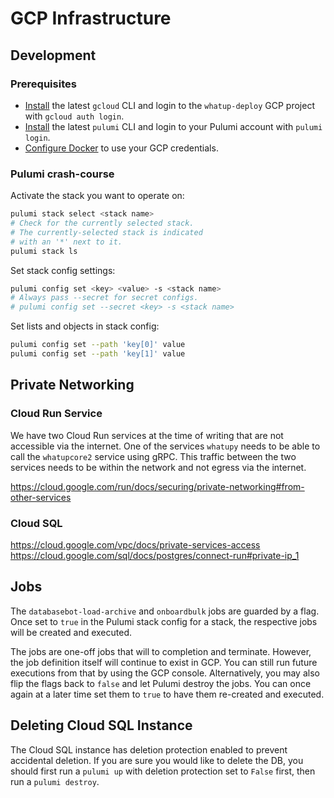 # GCP Infrastructure

## Development

### Prerequisites

-   [Install](https://cloud.google.com/sdk/docs/install) the latest `gcloud` CLI and login to the `whatup-deploy` GCP project with `gcloud auth login`.
-   [Install](https://www.pulumi.com/docs/install/) the latest `pulumi` CLI and login to your Pulumi account with `pulumi login`.
-   [Configure Docker](https://cloud.google.com/artifact-registry/docs/docker/authentication) to use your GCP credentials.

### Pulumi crash-course

Activate the stack you want to operate on:

```sh
pulumi stack select <stack name>
# Check for the currently selected stack.
# The currently-selected stack is indicated
# with an '*' next to it.
pulumi stack ls
```

Set stack config settings:

```sh
pulumi config set <key> <value> -s <stack name>
# Always pass --secret for secret configs.
# pulumi config set --secret <key> -s <stack name>
```

Set lists and objects in stack config:

```sh
pulumi config set --path 'key[0]' value
pulumi config set --path 'key[1]' value
```

## Private Networking

### Cloud Run Service

We have two Cloud Run services at the time of writing that are not accessible
via the internet. One of the services `whatupy` needs to be able to call the
`whatupcore2` service using gRPC. This traffic between the two services needs
to be within the network and not egress via the internet.

https://cloud.google.com/run/docs/securing/private-networking#from-other-services

### Cloud SQL

https://cloud.google.com/vpc/docs/private-services-access
https://cloud.google.com/sql/docs/postgres/connect-run#private-ip_1

## Jobs

The `databasebot-load-archive` and `onboardbulk` jobs are guarded by a flag.
Once set to `true` in the Pulumi stack config for a stack, the respective
jobs will be created and executed.

The jobs are one-off jobs that will to completion and terminate.
However, the job definition itself will continue to exist in GCP.
You can still run future executions from that by using the GCP
console. Alternatively, you may also flip the flags back to
`false` and let Pulumi destroy the jobs. You can once again
at a later time set them to `true` to have them re-created
and executed.

## Deleting Cloud SQL Instance

The Cloud SQL instance has deletion protection enabled to prevent accidental deletion.
If you are sure you would like to delete the DB, you should first run a `pulumi up` with
deletion protection set to `False` first, then run a `pulumi destroy`.
